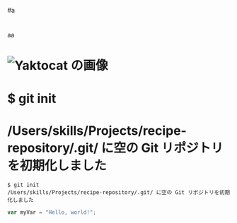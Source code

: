 #a
# 
#
#
#
#
aa
# ![Yaktocat の画像](https://octodex.github.com/images/yaktocat.png)
# $ git init
# /Users/skills/Projects/recipe-repository/.git/ に空の Git リポジトリを初期化しました
```
$ git init
/Users/skills/Projects/recipe-repository/.git/ に空の Git リポジトリを初期化しました
```
```javascript
var myVar = "Hello, world!";
```
